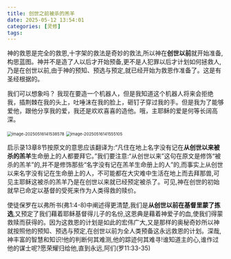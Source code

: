 ```yaml
---
title: 创世之前被杀的羔羊
date: 2025-05-12 13:54:01
categories: [灵修]
tags: 
---
```




神的救恩是完全的救恩,十字架的救法是奇妙的救法,所以神在**创世以前**就开始准备,构思蓝图。神并不是造了人以后才开始预备,更不是人犯罪以后才计划如何拯救人,乃是在创世以前,由于神的预知、预选与预定,就已经开始为救恩作准备了。这是有圣经根据的。

我们可以想象吗？ 我现在要造一个机器人，但是我知道这个机器人将来会拒绝我，插荆棘在我的头上，吐唾沫在我的脸上，砸钉子穿过我的手。但是我为了能够爱他，跟他分享我的爱，我还是欢欢喜喜的造他。哦，主耶稣的爱是何等长阔高深。

<img src="https://r2.xiaolianggg.sbs/2025/05/58ae41a64f4b49943eacb2b13831c439.png" alt="image-20250516141538578" style="zoom:67%;" />



<img src="https://r2.xiaolianggg.sbs/2025/05/bacaee35fb9f6821fc76e4a5589e6cd5.png" alt="image-20250516141555105" style="zoom:67%;" />






启示录13章8节按原文的意思应该翻译为:“凡住在地上名字没有记在**从创世以来被杀的羔羊**生命册上的人都要拜它。”我们要注意:“从创世以来”这句在原文是修饰“被杀的羔羊”的,并不是修饰那些“名字没有记在羔羊生命册上的人”的,而事实上从创世以来名字没有记在生命册上的人，不可能都在大灾难中生活在地上而去拜那兽,可见主耶稣这被杀的羔羊乃是在创世以来就已经预定被杀了。可见,神在创世的初始就早已命定以基督的受死来作为人类得救的赎价。

使徒保罗在以弗所书(弗1:4-8)中阐述得更清楚,我们是**从创世以前在基督里蒙了拣选**,又预定了我们藉着耶稣基督得儿子的名份,这恩典是藉着神爱子的血,使我们得蒙救赎而获得的。因为这救恩的计划是如此的宏伟广大,又是那样的奥秘奇妙所以神就按照他的预知、预选与预定,在创世以前为全人类预备这永远救恩的计划。深哉,神丰富的智慧和知识!他的判断何其难测,他的踪迹何其难寻!谁知道主的心,谁作过他的谋士呢?愿荣耀归给他,直到永远,阿们(罗11:33-35)